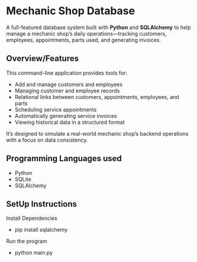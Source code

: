 # Mechanic Shop Database 
A full-featured database system built with **Python** and **SQLAlchemy** to help manage a mechanic shop’s daily operations—tracking customers, employees, appointments, parts used, and generating invoices.

## Overview/Features 

This command-line application provides tools for:
- Add and manage customers and employees
- Managing customer and employee records
- Relational links between customers, appointments, employees, and parts
- Scheduling service appointments
- Automatically generating service invoices
- Viewing historical data in a structured format

It’s designed to simulate a real-world mechanic shop’s backend operations with a focus on data consistency.

## Programming Languages used 
- Python
- SQLite
- SQLAlchemy

## SetUp Instructions
Install Dependencies
- pip install sqlalchemy

Run the program
- python main.py
